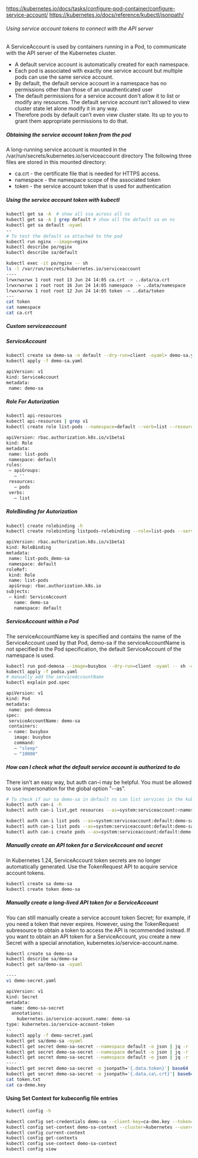 https://kubernetes.io/docs/tasks/configure-pod-container/configure-service-account/
https://kubernetes.io/docs/reference/kubectl/jsonpath/

###### Using service account tokens to connect with the API server
A ServiceAccount is used by containers running in a Pod, to communicate with the API server of the Kubernetes cluster.

- A default service account is automatically created for each namespace.
-  Each pod is associated with exactly one service account but multiple pods can use the same service account.
- By default, the default service account in a namespace has no permissions other than those of an unauthenticated user
- The default permissions for a service account don't allow it to list or modify any resources. The default service account isn't allowed to view cluster state let alone modify it in any way.
- Therefore pods by default can’t even view cluster state. Its up to you to grant them appropriate permissions to do that.

##### Obtaining the service account token from the pod
A long-running service account is mounted in the /var/run/secrets/kubernetes.io/serviceaccount directory
The following three files are stored in this mounted directory:
- ca.crt - the certificate file that is needed for HTTPS access.
- namespace - the namespace scope of the associated token
- token - the service account token that is used for authentication

##### Using the service account token with kubectl

``````sh
kubectl get sa -A  # show all ssa across all ns
kubectl get sa -A | grep default # show all the default sa on ns
kubectl get sa default -oyaml
--
# To test the default sa attached to the pod
kubectl run nginx --image=nginx 
kubectl describe po/nginx
kubectl describe sa/default

kubectl exec -it po/nginx -- sh
ls -l /var/run/secrets/kubernetes.io/serviceaccount
----
lrwxrwxrwx 1 root root 13 Jun 24 14:05 ca.crt -> ..data/ca.crt
lrwxrwxrwx 1 root root 16 Jun 24 14:05 namespace -> ..data/namespace
lrwxrwxrwx 1 root root 12 Jun 24 14:05 token -> ..data/token
---
cat token
cat namespace
cat ca.crt
``````
##### Custom serviceaccount
##### ServiceAccount
``````sh
kubectl create sa demo-sa -n default --dry-run=client -oyaml> demo-sa.yaml
kubectl apply -f demo-sa.yaml

apiVersion: v1
kind: ServiceAccount
metadata:
 name: demo-sa
``````
##### Role For Autorization
``````sh
kubectl api-resources
kubectl api-resources | grep v1
kubectl create role list-pods --namespace=default --verb=list --resource=pods."" --dry-run=client -oyaml > role1.yaml

apiVersion: rbac.authorization.k8s.io/v1beta1
kind: Role
metadata:
 name: list-pods
 namespace: default
rules:
 — apiGroups:
   — ''
 resources:
   — pods
 verbs:
   — list

``````
##### RoleBinding for Autorization
``````sh
kubectl create rolebinding -h
kubectl create rolebinding listpods-rolebinding --role=list-pods --serviceaccount=default:demo-sa --dry-run=client -oyaml > rolebinding1.yaml

apiVersion: rbac.authorization.k8s.io/v1beta1
kind: RoleBinding
metadata:
 name: list-pods_demo-sa
 namespace: default
roleRef:
 kind: Role
 name: list-pods
 apiGroup: rbac.authorization.k8s.io
subjects:
 — kind: ServiceAccount
   name: demo-sa
   namespace: default
``````
##### ServiceAccount within a Pod
The serviceAccountName key is specified and contains the name of the ServiceAccount used by that Pod, demo-sa
if the serviceAccountName is not specified in the Pod specification, the default ServiceAccount of the namespace is used.
``````sh
kubectl run pod-demosa --image=busybox --dry-run=client -oyaml -- sh -c "sleep 3600" > podsa.yaml
kubectl apply -f podsa.yaml
# manually add the serviceAccountName
kubectl explain pod.spec 

apiVersion: v1
kind: Pod
metadata:
 name: pod-demosa
spec:
 serviceAccountName: demo-sa
 containers:
 — name: busybox
   image: busybox
   command:
   — "sleep"
   — "10000"
``````
##### How can I check what the default service account is authorized to do
There isn't an easy way, but auth can-i may be helpful. You must be allowed to use impersonation for the global option "--as".
``````sh
# To check if our sa demo-sa in default ns can list services in the kube-system ns.
kubectl auth can-i -h
kubectl auth can-i list,get resources --as=system:serviceaccount:<namespace>:<serviceaccount> -n <namespace>

kubectl auth can-i list pods --as=system:serviceaccount:default:demo-sa -n kube-system
kubectl auth can-i list pods --as=system:serviceaccount:default:demo-sa
kubectl auth can-i create pods --as=system:serviceaccount:default:demo-sa --all-namespaces #No
``````
##### Manually create an API token for a ServiceAccount and secret

In Kubernetes 1.24, ServiceAccount token secrets are no longer automatically generated.
Use the TokenRequest API to acquire service account tokens.

``````sh
kubectl create sa demo-sa
kubectl create token demo-sa
``````
##### Manually create a long-lived API token for a ServiceAccount

You can still manually create a service account token Secret; for example, if you need a token that never expires. However, using the TokenRequest subresource to obtain a token to access the API is recommended instead.
If you want to obtain an API token for a ServiceAccount, you create a new Secret with a special annotation, kubernetes.io/service-account.name.


``````sh
kubectl create sa demo-sa 
kubectl describe sa/demo-sa
kubectl get sa/demo-sa -oyaml

----
vi demo-secret.yaml

apiVersion: v1
kind: Secret
metadata:
  name: demo-sa-secret
  annotations:
    kubernetes.io/service-account.name: demo-sa
type: kubernetes.io/service-account-token
--
kubectl apply -f demo-secret.yaml
kubectl get sa/demo-sa -oyaml
kubectl get secret demo-sa-secret --namespace default -o json | jq -r '.data["ca.crt"]' | base64 -d
kubectl get secret demo-sa-secret --namespace default -o json | jq -r '.data["token"]' | base64 -d 
kubectl get secret demo-sa-secret --namespace default -o json | jq -r '.data["namespace"]' | base64 -d
----
kubectl get secret demo-sa-secret -o jsonpath='{.data.token}'| base64 -d > token.txt
kubectl get secret demo-sa-secret -o jsonpath='{.data.ca\.crt}'| base64 -d > ca-demo.key
cat token.txt
cat ca-demo.key

``````

#### Using Set Context for kubeconfig file entries
``````sh
kubectl config -h

kubectl config set-credentials demo-sa --client-key=ca-dmo.key --token=token.txt
kubectl config set-context demo-sa-context --cluster=kubernetes --user=demo-sa --namespace=default
kubectl config current-context
kubectl config get-contexts
kubectl config use-context demo-sa-context
kubectl config view

``````
